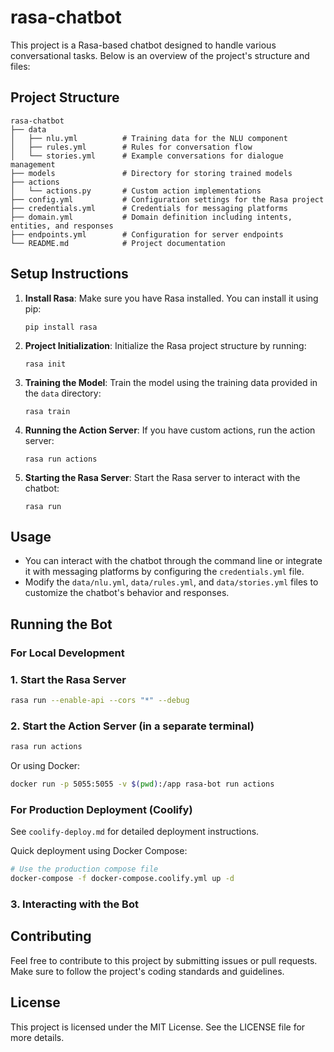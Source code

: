 # rasa-chatbot

This project is a Rasa-based chatbot designed to handle various conversational tasks. Below is an overview of the project's structure and files:

## Project Structure

```
rasa-chatbot
├── data
│   ├── nlu.yml          # Training data for the NLU component
│   ├── rules.yml        # Rules for conversation flow
│   └── stories.yml      # Example conversations for dialogue management
├── models               # Directory for storing trained models
├── actions
│   └── actions.py       # Custom action implementations
├── config.yml           # Configuration settings for the Rasa project
├── credentials.yml      # Credentials for messaging platforms
├── domain.yml           # Domain definition including intents, entities, and responses
├── endpoints.yml        # Configuration for server endpoints
└── README.md            # Project documentation
```

## Setup Instructions

1. **Install Rasa**: Make sure you have Rasa installed. You can install it using pip:
   ```
   pip install rasa
   ```

2. **Project Initialization**: Initialize the Rasa project structure by running:
   ```
   rasa init
   ```

3. **Training the Model**: Train the model using the training data provided in the `data` directory:
   ```
   rasa train
   ```

4. **Running the Action Server**: If you have custom actions, run the action server:
   ```
   rasa run actions
   ```

5. **Starting the Rasa Server**: Start the Rasa server to interact with the chatbot:
   ```
   rasa run
   ```

## Usage

- You can interact with the chatbot through the command line or integrate it with messaging platforms by configuring the `credentials.yml` file.
- Modify the `data/nlu.yml`, `data/rules.yml`, and `data/stories.yml` files to customize the chatbot's behavior and responses.

## Running the Bot

### For Local Development

### 1. Start the Rasa Server

```bash
rasa run --enable-api --cors "*" --debug
```

### 2. Start the Action Server (in a separate terminal)

```bash
rasa run actions
```

Or using Docker:
```bash
docker run -p 5055:5055 -v $(pwd):/app rasa-bot run actions
```

### For Production Deployment (Coolify)

See `coolify-deploy.md` for detailed deployment instructions.

Quick deployment using Docker Compose:
```bash
# Use the production compose file
docker-compose -f docker-compose.coolify.yml up -d
```

### 3. Interacting with the Bot

## Contributing

Feel free to contribute to this project by submitting issues or pull requests. Make sure to follow the project's coding standards and guidelines.

## License

This project is licensed under the MIT License. See the LICENSE file for more details.